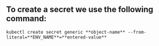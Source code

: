 ## To create a secret we use the following command:

    kubectl create secret generic **object-name** --from-literal=**ENV_NAME**=**entered-value**